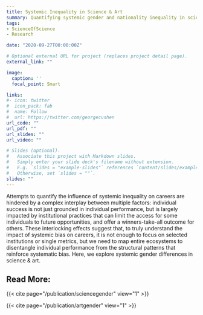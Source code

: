 ```yaml
---
title: Systemic Inequality in Science & Art
summary: Quantifying systemic gender and nationality inequality in science and art.
tags:
- ScienceOfScience
- Research

date: "2020-09-27T00:00:00Z"

# Optional external URL for project (replaces project detail page).
external_link: ""

image:
  caption: ''
  focal_point: Smart

links:
#- icon: twitter
#  icon_pack: fab
#  name: Follow
#  url: https://twitter.com/georgecushen
url_code: ""
url_pdf: ""
url_slides: ""
url_video: ""

# Slides (optional).
#   Associate this project with Markdown slides.
#   Simply enter your slide deck's filename without extension.
#   E.g. `slides = "example-slides"` references `content/slides/example-slides.md`.
#   Otherwise, set `slides = ""`.
slides: ""
---
```


Attempts to quantify the influence of systemic inequality on careers are hindered by a complex interplay between multiple factors: individual success is not just grounded in individual performance, but is largely impacted by institutional practices that can limit the access for some individuals to future opportunities, and offer a winners-take-all outcome for others.  These interlocking effects suggest that, to truly understand the impact of systemic bias on careers, it is not enough to focus on selected institutions or single metrics, but we need to map entire ecosystems to disentangle individual performance from the structural patterns that reinforce systematic bias.  Here, we explore systemic gender differences in science & art. 



Read More:
---------------
{{< cite page="/publication/sciencegender" view="1" >}}

{{< cite page="/publication/artgender" view="1" >}}

